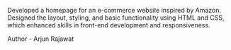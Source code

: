 Developed a homepage for an e-commerce website inspired by Amazon. Designed the layout, styling, and basic functionality using HTML and CSS, which enhanced skills in front-end development and responsiveness.

Author - Arjun Rajawat
